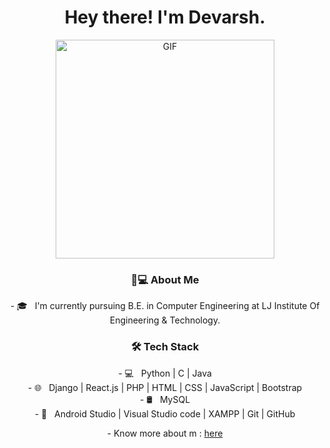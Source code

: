 <h1 align="center"> Hey there! I'm Devarsh. </h1>

<div align="center"><img alt="GIF" src="https://cdn.dribbble.com/users/570218/screenshots/2218178/minion_nokeyframerig_old-pc.gif" width="350"/></div>
<!--- https://media1.tenor.com/images/9fb771fb621c29b0a2eae945b5ceeeb3/tenor.gif --->


  
<div align="center"><h3> 👨💻 About Me </h3></div>

<div align="center">- 🎓 &nbsp; I'm currently pursuing B.E. in Computer Engineering at LJ Institute Of Engineering & Technology.</div>
 
<div align="center"><h3>🛠 Tech Stack</h3></div>
<div align="center">
- 💻 &nbsp; Python | C | Java</div>
<div align="center">- 🌐 &nbsp; Django | React.js | PHP | HTML | CSS | JavaScript | Bootstrap</div> 
<div align="center">- 🛢 &nbsp; MySQL</div>
<div align="center">- 🔧 &nbsp; Android Studio | Visual Studio code | XAMPP | Git | GitHub
</div>
<p align="center">- Know more about m : <a href="https://www.linkedin.com/in/devarsh-panchal-a33989283/">here</a></p> 
